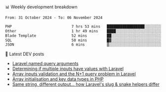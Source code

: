 📊 Weekly development breakdown
<!--START_SECTION:waka-->

```txt
From: 31 October 2024 - To: 06 November 2024

PHP                           7 hrs 53 mins   █████████████████░░░░░░░░   68.21 %
Other                         1 hr 49 mins    ████░░░░░░░░░░░░░░░░░░░░░   15.71 %
Blade Template                52 mins         ██░░░░░░░░░░░░░░░░░░░░░░░   07.62 %
SQL                           50 mins         █▓░░░░░░░░░░░░░░░░░░░░░░░   07.22 %
JSON                          6 mins          ▒░░░░░░░░░░░░░░░░░░░░░░░░   00.93 %
```

<!--END_SECTION:waka-->

📕 Latest DEV posts
<!-- BLOG-POST-LIST:START -->
- [Laravel named query arguments](https://dev.to/michaelvickersuk/laravel-named-query-arguments-28kd)
- [Determining if multiple inputs have values with Laravel](https://dev.to/michaelvickersuk/determining-if-multiple-inputs-have-values-with-laravel-km6)
- [Array inputs validation and the N+1 query problem in Laravel](https://dev.to/michaelvickersuk/array-inputs-validation-and-the-n1-query-problem-in-laravel-2agb)
- [Array initialisation and key data types in PHP](https://dev.to/michaelvickersuk/array-initialisation-and-key-data-types-in-php-1e5b)
- [Same string, different output... how Laravel&#39;s slug &amp; snake helpers differ](https://dev.to/michaelvickersuk/same-string-different-output-how-laravels-slug-snake-helpers-differ-1ccj)
<!-- BLOG-POST-LIST:END -->
